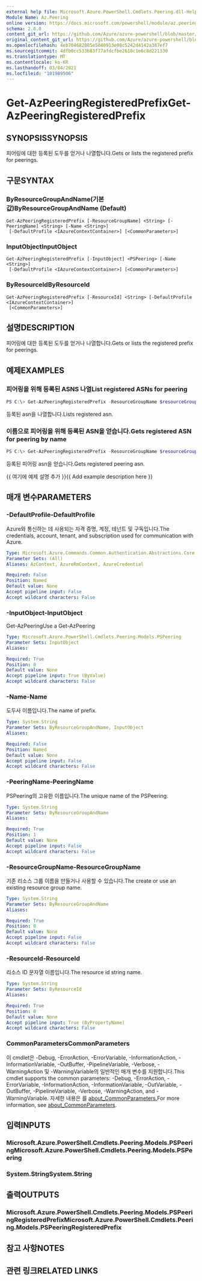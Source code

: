 ```yaml
---
external help file: Microsoft.Azure.PowerShell.Cmdlets.Peering.dll-Help.xml
Module Name: Az.Peering
online version: https://docs.microsoft.com/powershell/module/az.peering/get-azpeeringregisteredprefix
schema: 2.0.0
content_git_url: https://github.com/Azure/azure-powershell/blob/master/src/Peering/Peering/help/Get-AzPeeringRegisteredPrefix.md
original_content_git_url: https://github.com/Azure/azure-powershell/blob/master/src/Peering/Peering/help/Get-AzPeeringRegisteredPrefix.md
ms.openlocfilehash: 4eb704682885e5040913e08c5242d4142a387ef7
ms.sourcegitcommit: 4dfb0cc533b83f77afdcfbe2618c1e6c8d221330
ms.translationtype: MT
ms.contentlocale: ko-KR
ms.lasthandoff: 03/04/2021
ms.locfileid: "101989506"
---
```

# <span data-ttu-id="bea07-101">Get-AzPeeringRegisteredPrefix</span><span class="sxs-lookup"><span data-stu-id="bea07-101">Get-AzPeeringRegisteredPrefix</span></span>

## <span data-ttu-id="bea07-102">SYNOPSIS</span><span class="sxs-lookup"><span data-stu-id="bea07-102">SYNOPSIS</span></span>
<span data-ttu-id="bea07-103">피어링에 대한 등록된 도두를 얻거나 나열합니다.</span><span class="sxs-lookup"><span data-stu-id="bea07-103">Gets or lists the registered prefix for peerings.</span></span>

## <span data-ttu-id="bea07-104">구문</span><span class="sxs-lookup"><span data-stu-id="bea07-104">SYNTAX</span></span>

### <span data-ttu-id="bea07-105">ByResourceGroupAndName(기본값)</span><span class="sxs-lookup"><span data-stu-id="bea07-105">ByResourceGroupAndName (Default)</span></span>
```
Get-AzPeeringRegisteredPrefix [-ResourceGroupName] <String> [-PeeringName] <String> [-Name <String>]
 [-DefaultProfile <IAzureContextContainer>] [<CommonParameters>]
```

### <span data-ttu-id="bea07-106">InputObject</span><span class="sxs-lookup"><span data-stu-id="bea07-106">InputObject</span></span>
```
Get-AzPeeringRegisteredPrefix [-InputObject] <PSPeering> [-Name <String>]
 [-DefaultProfile <IAzureContextContainer>] [<CommonParameters>]
```

### <span data-ttu-id="bea07-107">ByResourceId</span><span class="sxs-lookup"><span data-stu-id="bea07-107">ByResourceId</span></span>
```
Get-AzPeeringRegisteredPrefix [-ResourceId] <String> [-DefaultProfile <IAzureContextContainer>]
 [<CommonParameters>]
```

## <span data-ttu-id="bea07-108">설명</span><span class="sxs-lookup"><span data-stu-id="bea07-108">DESCRIPTION</span></span>
<span data-ttu-id="bea07-109">피어링에 대한 등록된 도두를 얻거나 나열합니다.</span><span class="sxs-lookup"><span data-stu-id="bea07-109">Gets or lists the registered prefix for peerings.</span></span>

## <span data-ttu-id="bea07-110">예제</span><span class="sxs-lookup"><span data-stu-id="bea07-110">EXAMPLES</span></span>

### <span data-ttu-id="bea07-111">피어링을 위해 등록된 ASNS 나열</span><span class="sxs-lookup"><span data-stu-id="bea07-111">List registered ASNs for peering</span></span>
```powershell
PS C:\> Get-AzPeeringRegisteredPrefix -ResourceGroupName $resourceGroupName -PeeringName $peeringName
```

<span data-ttu-id="bea07-112">등록된 asn을 나열합니다.</span><span class="sxs-lookup"><span data-stu-id="bea07-112">Lists registered asn.</span></span>

### <span data-ttu-id="bea07-113">이름으로 피어링을 위해 등록된 ASN을 얻습니다.</span><span class="sxs-lookup"><span data-stu-id="bea07-113">Gets registered ASN for peering by name</span></span>
```powershell
PS C:\> Get-AzPeeringRegisteredPrefix -ResourceGroupName $resourceGroupName -PeeringName $peeringName -Name $registeredPrefixName
```

<span data-ttu-id="bea07-114">등록된 피어링 asn을 얻습니다.</span><span class="sxs-lookup"><span data-stu-id="bea07-114">Gets registered peering asn.</span></span>

<span data-ttu-id="bea07-115">{{ 여기에 예제 설명 추가 }}</span><span class="sxs-lookup"><span data-stu-id="bea07-115">{{ Add example description here }}</span></span>

## <span data-ttu-id="bea07-116">매개 변수</span><span class="sxs-lookup"><span data-stu-id="bea07-116">PARAMETERS</span></span>

### <span data-ttu-id="bea07-117">-DefaultProfile</span><span class="sxs-lookup"><span data-stu-id="bea07-117">-DefaultProfile</span></span>
<span data-ttu-id="bea07-118">Azure와 통신하는 데 사용되는 자격 증명, 계정, 테넌트 및 구독입니다.</span><span class="sxs-lookup"><span data-stu-id="bea07-118">The credentials, account, tenant, and subscription used for communication with Azure.</span></span>

```yaml
Type: Microsoft.Azure.Commands.Common.Authentication.Abstractions.Core.IAzureContextContainer
Parameter Sets: (All)
Aliases: AzContext, AzureRmContext, AzureCredential

Required: False
Position: Named
Default value: None
Accept pipeline input: False
Accept wildcard characters: False
```

### <span data-ttu-id="bea07-119">-InputObject</span><span class="sxs-lookup"><span data-stu-id="bea07-119">-InputObject</span></span>
<span data-ttu-id="bea07-120">Get-AzPeering</span><span class="sxs-lookup"><span data-stu-id="bea07-120">Use a Get-AzPeering</span></span>

```yaml
Type: Microsoft.Azure.PowerShell.Cmdlets.Peering.Models.PSPeering
Parameter Sets: InputObject
Aliases:

Required: True
Position: 0
Default value: None
Accept pipeline input: True (ByValue)
Accept wildcard characters: False
```

### <span data-ttu-id="bea07-121">-Name</span><span class="sxs-lookup"><span data-stu-id="bea07-121">-Name</span></span>
<span data-ttu-id="bea07-122">도두사 이름입니다.</span><span class="sxs-lookup"><span data-stu-id="bea07-122">The name of prefix.</span></span>

```yaml
Type: System.String
Parameter Sets: ByResourceGroupAndName, InputObject
Aliases:

Required: False
Position: Named
Default value: None
Accept pipeline input: False
Accept wildcard characters: False
```

### <span data-ttu-id="bea07-123">-PeeringName</span><span class="sxs-lookup"><span data-stu-id="bea07-123">-PeeringName</span></span>
<span data-ttu-id="bea07-124">PSPeering의 고유한 이름입니다.</span><span class="sxs-lookup"><span data-stu-id="bea07-124">The unique name of the PSPeering.</span></span>

```yaml
Type: System.String
Parameter Sets: ByResourceGroupAndName
Aliases:

Required: True
Position: 1
Default value: None
Accept pipeline input: False
Accept wildcard characters: False
```

### <span data-ttu-id="bea07-125">-ResourceGroupName</span><span class="sxs-lookup"><span data-stu-id="bea07-125">-ResourceGroupName</span></span>
<span data-ttu-id="bea07-126">기존 리소스 그룹 이름을 만들거나 사용할 수 있습니다.</span><span class="sxs-lookup"><span data-stu-id="bea07-126">The create or use an existing resource group name.</span></span>

```yaml
Type: System.String
Parameter Sets: ByResourceGroupAndName
Aliases:

Required: True
Position: 0
Default value: None
Accept pipeline input: False
Accept wildcard characters: False
```

### <span data-ttu-id="bea07-127">-ResourceId</span><span class="sxs-lookup"><span data-stu-id="bea07-127">-ResourceId</span></span>
<span data-ttu-id="bea07-128">리소스 ID 문자열 이름입니다.</span><span class="sxs-lookup"><span data-stu-id="bea07-128">The resource id string name.</span></span>

```yaml
Type: System.String
Parameter Sets: ByResourceId
Aliases:

Required: True
Position: 0
Default value: None
Accept pipeline input: True (ByPropertyName)
Accept wildcard characters: False
```

### <span data-ttu-id="bea07-129">CommonParameters</span><span class="sxs-lookup"><span data-stu-id="bea07-129">CommonParameters</span></span>
<span data-ttu-id="bea07-130">이 cmdlet은 -Debug, -ErrorAction, -ErrorVariable, -InformationAction, -InformationVariable, -OutBuffer, -PipelineVariable, -Verbose, -WarningAction 및 -WarningVariable의 일반적인 매개 변수를 지원합니다.</span><span class="sxs-lookup"><span data-stu-id="bea07-130">This cmdlet supports the common parameters: -Debug, -ErrorAction, -ErrorVariable, -InformationAction, -InformationVariable, -OutVariable, -OutBuffer, -PipelineVariable, -Verbose, -WarningAction, and -WarningVariable.</span></span> <span data-ttu-id="bea07-131">자세한 내용은 를 [about_CommonParameters.](http://go.microsoft.com/fwlink/?LinkID=113216)</span><span class="sxs-lookup"><span data-stu-id="bea07-131">For more information, see [about_CommonParameters](http://go.microsoft.com/fwlink/?LinkID=113216).</span></span>

## <span data-ttu-id="bea07-132">입력</span><span class="sxs-lookup"><span data-stu-id="bea07-132">INPUTS</span></span>

### <span data-ttu-id="bea07-133">Microsoft.Azure.PowerShell.Cmdlets.Peering.Models.PSPeering</span><span class="sxs-lookup"><span data-stu-id="bea07-133">Microsoft.Azure.PowerShell.Cmdlets.Peering.Models.PSPeering</span></span>

### <span data-ttu-id="bea07-134">System.String</span><span class="sxs-lookup"><span data-stu-id="bea07-134">System.String</span></span>

## <span data-ttu-id="bea07-135">출력</span><span class="sxs-lookup"><span data-stu-id="bea07-135">OUTPUTS</span></span>

### <span data-ttu-id="bea07-136">Microsoft.Azure.PowerShell.Cmdlets.Peering.Models.PSPeeringRegisteredPrefix</span><span class="sxs-lookup"><span data-stu-id="bea07-136">Microsoft.Azure.PowerShell.Cmdlets.Peering.Models.PSPeeringRegisteredPrefix</span></span>

## <span data-ttu-id="bea07-137">참고 사항</span><span class="sxs-lookup"><span data-stu-id="bea07-137">NOTES</span></span>

## <span data-ttu-id="bea07-138">관련 링크</span><span class="sxs-lookup"><span data-stu-id="bea07-138">RELATED LINKS</span></span>

